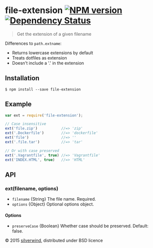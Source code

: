 # file-extension [![NPM version](https://img.shields.io/npm/v/file-extension.svg?style=flat)](https://www.npmjs.org/package/file-extension) [![Dependency Status](http://img.shields.io/david/silverwind/file-extension.svg?style=flat)](https://david-dm.org/silverwind/file-extension)
> Get the extension of a given filename

Differences to `path.extname`:

* Returns lowercase extensions by default
* Treats dotfiles as extension
* Doesn't include a '.' in the extension

## Installation
```
$ npm install --save file-extension
```
## Example
```js
var ext = require('file-extension');

// Case insensitive
ext('file.zip')           //=> 'zip'
ext('.Dockerfile')        //=> 'dockerfile'
ext('file')               //=> ''
ext('.file.tar')          //=> 'tar'

// Or with case preserved
ext('.Vagrantfile', true) //=> 'Vagrantfile'
ext('INDEX.HTML', true)   //=> 'HTML'
```

## API
### ext(filename, options)
- `filename` {String} The file name. Required.
- `options` {Object} Optional options object.

#### Options
- `preserveCase` {Boolean} Whether case should be preserved. Default: false.

© 2015 [silverwind](https://github.com/silverwind), distributed under BSD licence
